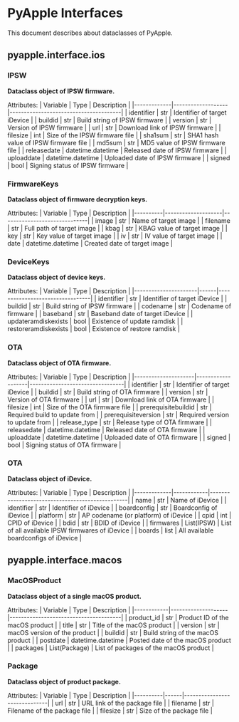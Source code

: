 # PyApple Interfaces

This document describes about dataclasses of PyApple.

## pyapple.interface.ios

### IPSW

**Dataclass object of IPSW firmware.**

Attributes:
| Variable    | Type              | Description                           |
|-------------|-------------------|---------------------------------------|
| identifier  | str               | Identifier of target iDevice          |
| buildid     | str               | Build string of IPSW firmware         |
| version     | str               | Version of IPSW firmware              |
| url         | str               | Download link of IPSW firmware        |
| filesize    | int               | Size of the IPSW firmware file        |
| sha1sum     | str               | SHA1 hash value of IPSW firmware file |
| md5sum      | str               | MD5 value of IPSW firmware file       |
| releasedate | datetime.datetime | Released date of IPSW firmware        |
| uploaddate  | datetime.datetime | Uploaded date of IPSW firmware        |
| signed      | bool              | Signing status of IPSW firmware       |

### FirmwareKeys

**Dataclass object of firmware decryption keys.**

Attributes:
| Variable | Type               | Description                  |
|----------|--------------------|------------------------------|
| image    | str                | Name of target image         |
| filename | str                | Full path of target image    |
| kbag     | str                | KBAG value of target image   |
| key      | str                | Key value of target image    |
| iv       | str                | IV value of target image     |
| date     | datetime.datetime  | Created date of target image |

### DeviceKeys

**Dataclass object of device keys.**

Attributes:
| Variable             | Type | Description                     |
|----------------------|------|---------------------------------|
| identifier           | str  | Identifier of target iDevice    |
| buildid              | str  | Build string of IPSW firmware   |
| codename             | str  | Codename of firmware            |
| baseband             | str  | Baseband date of target iDevice |
| updateramdiskexists  | bool | Existence of update ramdisk     |
| restoreramdiskexists | bool | Existence of restore ramdisk    |

### OTA

**Dataclass object of OTA firmware.**

Attributes:
| Variable            | Type              | Description                     |
|---------------------|-------------------|---------------------------------|
| identifier          | str               | Identifier of target iDevice    |
| buildid             | str               | Build string of OTA firmware    |
| version             | str               | Version of OTA firmware         |
| url                 | str               | Download link of OTA firmware   |
| filesize            | int               | Size of the OTA firmware file   |
| prerequisitebuildid | str               | Required build to update from   |
| prerequisiteversion | str               | Required version to update from |
| release_type        | str               | Release type of OTA firmware    |
| releasedate         | datetime.datetime | Released date of OTA firmware   |
| uploaddate          | datetime.datetime | Uploaded date of OTA firmware   |
| signed              | bool              | Signing status of OTA firmware  |

### OTA

**Dataclass object of iDevice.**

Attributes:
| Variable    | Type       | Description                                     |
|-------------|------------|-------------------------------------------------|
| name        | str        | Name of iDevice                                 |
| identifier  | str        | Identifier of iDevice                           |
| boardconfig | str        | Boardconfig of iDevice                          |
| platform    | str        | AP codename (or platform) of iDevice            |
| cpid        | int        | CPID of iDevice                                 |
| bdid        | str        | BDID of iDevice                                 |
| firmwares   | List(IPSW) | List of all available IPSW firmwares of iDevice |
| boards      | list       | All available boardconfigs of iDevice           |


## pyapple.interface.macos

### MacOSProduct

**Dataclass object of a single macOS product.**

Attributes:
| Variable   | Type               | Description                           |
|------------|--------------------|---------------------------------------|
| product_id | str                | Product ID of the macOS product       |
| title      | str                | Title of the macOS product            |
| version    | str                | macOS version of the product          |
| buildid    | str                | Build string of the macOS product     |
| postdate   | datetime.datetime  | Posted date of the macOS product      |
| packages   | List(Package)      | List of packages of the macOS product |

### Package

**Dataclass object of product package.**

Attributes:
| Variable | Type | Description                  |
|----------|------|------------------------------|
| url      | str  | URL link of the package file |
| filename | str  | Filename of the package file |
| filesize | str  | Size of the package file     |